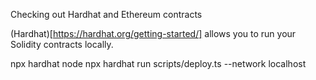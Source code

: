 Checking out Hardhat and Ethereum contracts

(Hardhat)[https://hardhat.org/getting-started/] allows you to run your Solidity contracts locally.

npx hardhat node 
npx hardhat run scripts/deploy.ts --network localhost

